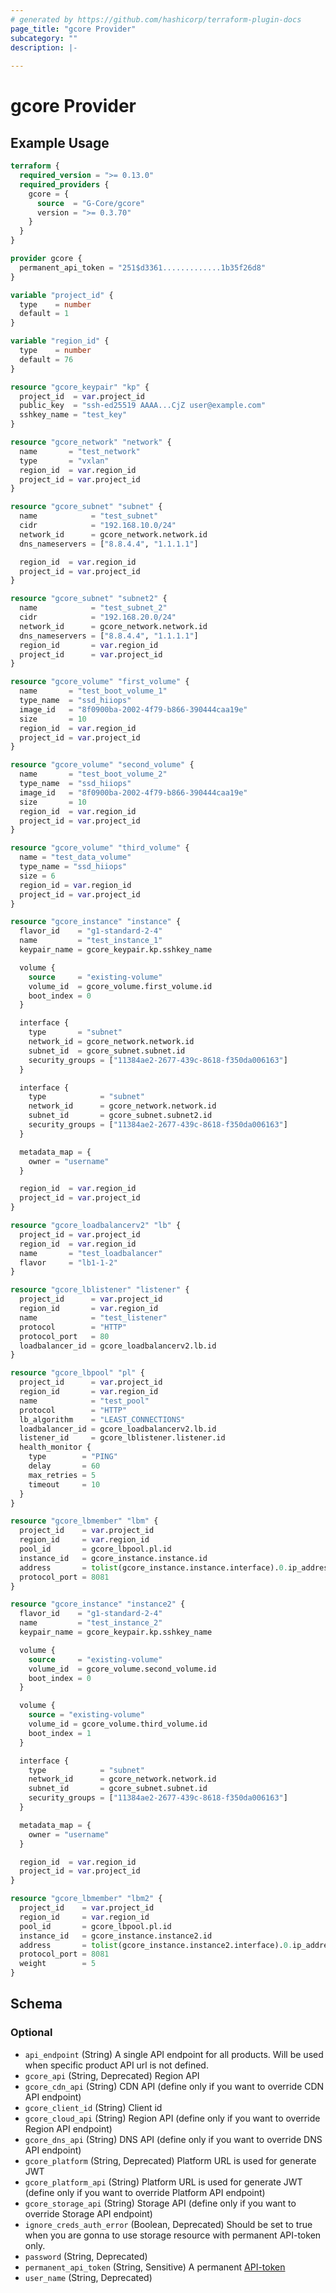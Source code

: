```yaml
---
# generated by https://github.com/hashicorp/terraform-plugin-docs
page_title: "gcore Provider"
subcategory: ""
description: |-
  
---
```


# gcore Provider



## Example Usage

```terraform
terraform {
  required_version = ">= 0.13.0"
  required_providers {
    gcore = {
      source  = "G-Core/gcore"
      version = ">= 0.3.70"
    }
  }
}

provider gcore {
  permanent_api_token = "251$d3361.............1b35f26d8"
}

variable "project_id" {
  type    = number
  default = 1
}

variable "region_id" {
  type    = number
  default = 76
}

resource "gcore_keypair" "kp" {
  project_id  = var.project_id
  public_key  = "ssh-ed25519 AAAA...CjZ user@example.com"
  sshkey_name = "test_key"
}

resource "gcore_network" "network" {
  name       = "test_network"
  type       = "vxlan"
  region_id  = var.region_id
  project_id = var.project_id
}

resource "gcore_subnet" "subnet" {
  name            = "test_subnet"
  cidr            = "192.168.10.0/24"
  network_id      = gcore_network.network.id
  dns_nameservers = ["8.8.4.4", "1.1.1.1"]

  region_id  = var.region_id
  project_id = var.project_id
}

resource "gcore_subnet" "subnet2" {
  name            = "test_subnet_2"
  cidr            = "192.168.20.0/24"
  network_id      = gcore_network.network.id
  dns_nameservers = ["8.8.4.4", "1.1.1.1"]
  region_id       = var.region_id
  project_id      = var.project_id
}

resource "gcore_volume" "first_volume" {
  name       = "test_boot_volume_1"
  type_name  = "ssd_hiiops"
  image_id   = "8f0900ba-2002-4f79-b866-390444caa19e"
  size       = 10
  region_id  = var.region_id
  project_id = var.project_id
}

resource "gcore_volume" "second_volume" {
  name       = "test_boot_volume_2"
  type_name  = "ssd_hiiops"
  image_id   = "8f0900ba-2002-4f79-b866-390444caa19e"
  size       = 10
  region_id  = var.region_id
  project_id = var.project_id
}

resource "gcore_volume" "third_volume" {
  name = "test_data_volume"
  type_name = "ssd_hiiops"
  size = 6
  region_id = var.region_id
  project_id = var.project_id
}

resource "gcore_instance" "instance" {
  flavor_id    = "g1-standard-2-4"
  name         = "test_instance_1"
  keypair_name = gcore_keypair.kp.sshkey_name

  volume {
    source     = "existing-volume"
    volume_id  = gcore_volume.first_volume.id
    boot_index = 0
  }

  interface {
    type       = "subnet"
    network_id = gcore_network.network.id
    subnet_id  = gcore_subnet.subnet.id
    security_groups = ["11384ae2-2677-439c-8618-f350da006163"]
  }

  interface {
    type            = "subnet"
    network_id      = gcore_network.network.id
    subnet_id       = gcore_subnet.subnet2.id
    security_groups = ["11384ae2-2677-439c-8618-f350da006163"]
  }

  metadata_map = {
    owner = "username"
  }

  region_id  = var.region_id
  project_id = var.project_id
}

resource "gcore_loadbalancerv2" "lb" {
  project_id = var.project_id
  region_id  = var.region_id
  name       = "test_loadbalancer"
  flavor     = "lb1-1-2"
}

resource "gcore_lblistener" "listener" {
  project_id      = var.project_id
  region_id       = var.region_id
  name            = "test_listener"
  protocol        = "HTTP"
  protocol_port   = 80
  loadbalancer_id = gcore_loadbalancerv2.lb.id
}

resource "gcore_lbpool" "pl" {
  project_id      = var.project_id
  region_id       = var.region_id
  name            = "test_pool"
  protocol        = "HTTP"
  lb_algorithm    = "LEAST_CONNECTIONS"
  loadbalancer_id = gcore_loadbalancerv2.lb.id
  listener_id     = gcore_lblistener.listener.id
  health_monitor {
    type        = "PING"
    delay       = 60
    max_retries = 5
    timeout     = 10
  }
}

resource "gcore_lbmember" "lbm" {
  project_id    = var.project_id
  region_id     = var.region_id
  pool_id       = gcore_lbpool.pl.id
  instance_id   = gcore_instance.instance.id
  address       = tolist(gcore_instance.instance.interface).0.ip_address
  protocol_port = 8081
}

resource "gcore_instance" "instance2" {
  flavor_id    = "g1-standard-2-4"
  name         = "test_instance_2"
  keypair_name = gcore_keypair.kp.sshkey_name

  volume {
    source     = "existing-volume"
    volume_id  = gcore_volume.second_volume.id
    boot_index = 0
  }

  volume {
  	source = "existing-volume"
  	volume_id = gcore_volume.third_volume.id
  	boot_index = 1
  }

  interface {
    type            = "subnet"
    network_id      = gcore_network.network.id
    subnet_id       = gcore_subnet.subnet.id
    security_groups = ["11384ae2-2677-439c-8618-f350da006163"]
  }

  metadata_map = {
    owner = "username"
  }

  region_id  = var.region_id
  project_id = var.project_id
}

resource "gcore_lbmember" "lbm2" {
  project_id    = var.project_id
  region_id     = var.region_id
  pool_id       = gcore_lbpool.pl.id
  instance_id   = gcore_instance.instance2.id
  address       = tolist(gcore_instance.instance2.interface).0.ip_address
  protocol_port = 8081
  weight        = 5
}
```

<!-- schema generated by tfplugindocs -->
## Schema

### Optional

- `api_endpoint` (String) A single API endpoint for all products. Will be used when specific product API url is not defined.
- `gcore_api` (String, Deprecated) Region API
- `gcore_cdn_api` (String) CDN API (define only if you want to override CDN API endpoint)
- `gcore_client_id` (String) Client id
- `gcore_cloud_api` (String) Region API (define only if you want to override Region API endpoint)
- `gcore_dns_api` (String) DNS API (define only if you want to override DNS API endpoint)
- `gcore_platform` (String, Deprecated) Platform URL is used for generate JWT
- `gcore_platform_api` (String) Platform URL is used for generate JWT (define only if you want to override Platform API endpoint)
- `gcore_storage_api` (String) Storage API (define only if you want to override Storage API endpoint)
- `ignore_creds_auth_error` (Boolean, Deprecated) Should be set to true when you are gonna to use storage resource with permanent API-token only.
- `password` (String, Deprecated)
- `permanent_api_token` (String, Sensitive) A permanent [API-token](https://gcore.com/docs/account-settings/create-use-or-delete-a-permanent-api-token)
- `user_name` (String, Deprecated)
